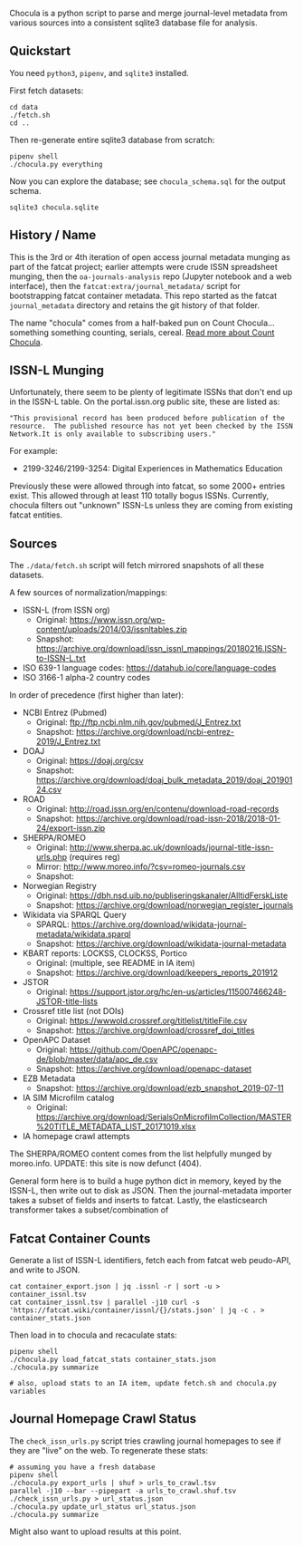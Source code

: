 
Chocula is a python script to parse and merge journal-level metadata from
various sources into a consistent sqlite3 database file for analysis.

## Quickstart

You need `python3`, `pipenv`, and `sqlite3` installed.

First fetch datasets:

    cd data
    ./fetch.sh
    cd ..

Then re-generate entire sqlite3 database from scratch:

    pipenv shell
    ./chocula.py everything

Now you can explore the database; see `chocula_schema.sql` for the output schema.

    sqlite3 chocula.sqlite

## History / Name

This is the 3rd or 4th iteration of open access journal metadata munging as
part of the fatcat project; earlier attempts were crude ISSN spreadsheet
munging, then the `oa-journals-analysis` repo (Jupyter notebook and a web
interface), then the `fatcat:extra/journal_metadata/` script for bootstrapping
fatcat container metadata. This repo started as the fatcat `journal_metadata`
directory and retains the git history of that folder.

The name "chocula" comes from a half-baked pun on Count Chocula... something
something counting, serials, cereal.
[Read more about Count Chocula](https://teamyacht.com/ernstchoukula.com/Ernst-Choukula.html).


## ISSN-L Munging

Unfortunately, there seem to be plenty of legitimate ISSNs that don't end up in
the ISSN-L table. On the portal.issn.org public site, these are listed as:

    "This provisional record has been produced before publication of the
    resource.  The published resource has not yet been checked by the ISSN
    Network.It is only available to subscribing users."

For example:

- 2199-3246/2199-3254: Digital Experiences in Mathematics Education

Previously these were allowed through into fatcat, so some 2000+ entries exist.
This allowed through at least 110 totally bogus ISSNs. Currently, chocula
filters out "unknown" ISSN-Ls unless they are coming from existing fatcat
entities.


## Sources

The `./data/fetch.sh` script will fetch mirrored snapshots of all these
datasets.

A few sources of normalization/mappings:

- ISSN-L (from ISSN org)
    - Original: <https://www.issn.org/wp-content/uploads/2014/03/issnltables.zip>
    - Snapshot: <https://archive.org/download/issn_issnl_mappings/20180216.ISSN-to-ISSN-L.txt>
- ISO 639-1 language codes: https://datahub.io/core/language-codes
- ISO 3166-1 alpha-2 country codes

In order of precedence (first higher than later):

- NCBI Entrez (Pubmed)
    - Original: <ftp://ftp.ncbi.nlm.nih.gov/pubmed/J_Entrez.txt>
    - Snapshot: <https://archive.org/download/ncbi-entrez-2019/J_Entrez.txt>
- DOAJ
    - Original: <https://doaj.org/csv>
    - Snapshot: <https://archive.org/download/doaj_bulk_metadata_2019/doaj_20190124.csv>
- ROAD
    - Original: <http://road.issn.org/en/contenu/download-road-records>
    - Snapshot: <https://archive.org/download/road-issn-2018/2018-01-24/export-issn.zip>
- SHERPA/ROMEO
    - Original: <http://www.sherpa.ac.uk/downloads/journal-title-issn-urls.php> (requires reg)
    - Mirror: <http://www.moreo.info/?csv=romeo-journals.csv>
    - Snapshot:
- Norwegian Registry
    - Original: <https://dbh.nsd.uib.no/publiseringskanaler/AlltidFerskListe>
    - Snapshot: <https://archive.org/download/norwegian_register_journals>
- Wikidata via SPARQL Query
    - SPARQL: <https://archive.org/download/wikidata-journal-metadata/wikidata.sparql>
    - Snapshot: <https://archive.org/download/wikidata-journal-metadata>
- KBART reports: LOCKSS, CLOCKSS, Portico
    - Original: (multiple, see README in IA item)
    - Snapshot: <https://archive.org/download/keepers_reports_201912>
- JSTOR
    - Original: <https://support.jstor.org/hc/en-us/articles/115007466248-JSTOR-title-lists>
- Crossref title list (not DOIs)
    - Original: <https://wwwold.crossref.org/titlelist/titleFile.csv>
    - Snapshot: <https://archive.org/download/crossref_doi_titles>
- OpenAPC Dataset
    - Original: <https://github.com/OpenAPC/openapc-de/blob/master/data/apc_de.csv>
    - Snapshot: <https://archive.org/download/openapc-dataset>
- EZB Metadata
    - Snapshot: <https://archive.org/download/ezb_snapshot_2019-07-11>
- IA SIM Microfilm catalog
    - Original: <https://archive.org/download/SerialsOnMicrofilmCollection/MASTER%20TITLE_METADATA_LIST_20171019.xlsx>
- IA homepage crawl attempts

The SHERPA/ROMEO content comes from the list helpfully munged by moreo.info.
UPDATE: this site is now defunct (404).

General form here is to build a huge python dict in memory, keyed by the
ISSN-L, then write out to disk as JSON. Then the journal-metadata importer
takes a subset of fields and inserts to fatcat. Lastly, the elasticsearch
transformer takes a subset/combination of 

## Fatcat Container Counts

Generate a list of ISSN-L identifiers, fetch each from fatcat web peudo-API, and write to JSON.

    cat container_export.json | jq .issnl -r | sort -u > container_issnl.tsv
    cat container_issnl.tsv | parallel -j10 curl -s 'https://fatcat.wiki/container/issnl/{}/stats.json' | jq -c . > container_stats.json

Then load in to chocula and recaculate stats:

    pipenv shell
    ./chocula.py load_fatcat_stats container_stats.json
    ./chocula.py summarize

    # also, upload stats to an IA item, update fetch.sh and chocula.py variables

## Journal Homepage Crawl Status

The `check_issn_urls.py` script tries crawling journal homepages to see if they
are "live" on the web. To regenerate these stats:

    # assuming you have a fresh database
    pipenv shell
    ./chocula.py export_urls | shuf > urls_to_crawl.tsv
    parallel -j10 --bar --pipepart -a urls_to_crawl.shuf.tsv ./check_issn_urls.py > url_status.json
    ./chocula.py update_url_status url_status.json
    ./chocula.py summarize

Might also want to upload results at this point.

